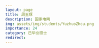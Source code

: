 ```yaml
---
layout: page
title: 周玉琢
description: 国家电网
img: assets/img/students/YuzhuoZhou.png
importance: 24
category: 已毕业硕士
redirect:
---
```

